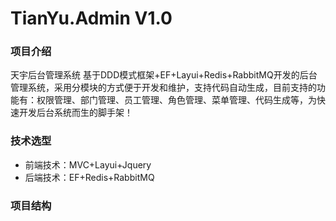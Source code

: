 # TianYu.Admin V1.0

### 项目介绍
天宇后台管理系统 基于DDD模式框架+EF+Layui+Redis+RabbitMQ开发的后台管理系统，采用分模块的方式便于开发和维护，支持代码自动生成，目前支持的功能有：权限管理、部门管理、员工管理、角色管理、菜单管理、代码生成等，为快速开发后台系统而生的脚手架！
    
### 技术选型
* 前端技术：MVC+Layui+Jquery
* 后端技术：EF+Redis+RabbitMQ
    
### 项目结构
    
